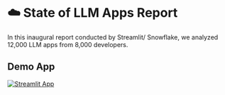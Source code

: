 # ☁️ State of LLM Apps Report

In this inaugural report conducted by Streamlit/ Snowflake, we analyzed 12,000 LLM apps from 8,000 developers.

## Demo App

[![Streamlit App](https://static.streamlit.io/badges/streamlit_badge_black_white.svg)](https://state-of-llm.streamlit.app/)

